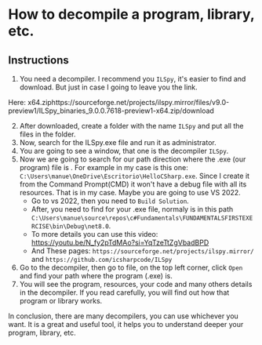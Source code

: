 # How to decompile a program, library, etc.
## Instructions

1. You need a decompiler. I recommend you `ILSpy`, it's easier to find and download. But just in case I going to leave you the link. 
 
  Here: x64.ziphttps://sourceforge.net/projects/ilspy.mirror/files/v9.0-preview1/ILSpy_binaries_9.0.0.7618-preview1-x64.zip/download

2. After downloaded, create a folder with the name `ILSpy` and put all the files in the folder.
3. Now, search for the ILSpy.exe file and run it as administrator.
4. You are going to see a window, that one is the decompiler `ILSpy`.
5. Now we are going to search for our path direction where the .exe (our program) file is . For example in my case is this one: `C:\Users\manue\OneDrive\Escritorio\HelloCSharp.exe`. Since I create it from the Command Prompt(CMD) it won't have a debug file with all its resources. That is in my case. Maybe you are going to use VS 2022.
   - Go to vs 2022, then you need to `Build Solution`.
   - After, you need to find for your .exe file, normaly is in this path `C:\Users\manue\source\repos\c#Fundamentals\FUNDAMENTALSFIRSTEXERCISE\bin\Debug\net8.0`.
   - To more details you can use this video: https://youtu.be/N_fy2pTdMAo?si=YqTzeTtZgVbadBPD
   - And These pages: `https://sourceforge.net/projects/ilspy.mirror/` and `https://github.com/icsharpcode/ILSpy` 
6. Go to the decompiler, then go to file, on the top left corner, click `Open` and find your path where the program (.exe) is.
7. You will see the program, resources, your code and many others details in the decompiler. If you read carefully, you will find out how that program or library works.

In conclusion, there are many decompilers, you can use whichever you want. It is a great and useful tool, it helps you to understand deeper your program, library, etc.

